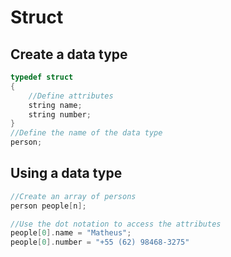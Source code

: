 # Struct

## Create a data type 
```c
typedef struct
{
    //Define attributes
    string name;
    string number;
}
//Define the name of the data type
person;
```
## Using a data type 
```c
//Create an array of persons
person people[n];

//Use the dot notation to access the attributes
people[0].name = "Matheus";
people[0].number = "+55 (62) 98468-3275"
```


